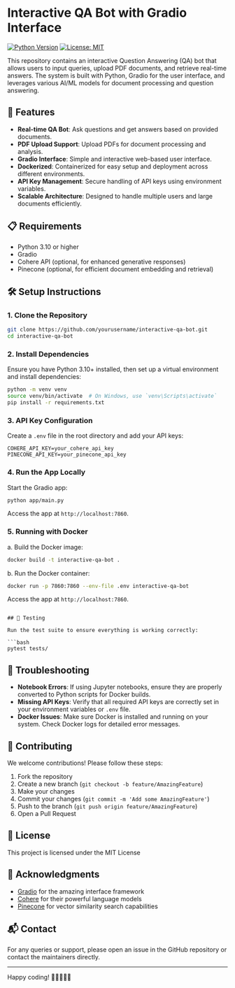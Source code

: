 # Interactive QA Bot with Gradio Interface

[![Python Version](https://img.shields.io/badge/python-3.10%2B-blue.svg)](https://www.python.org/downloads/)
[![License: MIT](https://img.shields.io/badge/License-MIT-yellow.svg)](https://opensource.org/licenses/MIT)

This repository contains an interactive Question Answering (QA) bot that allows users to input queries, upload PDF documents, and retrieve real-time answers. The system is built with Python, Gradio for the user interface, and leverages various AI/ML models for document processing and question answering.

## 🚀 Features

- **Real-time QA Bot**: Ask questions and get answers based on provided documents.
- **PDF Upload Support**: Upload PDFs for document processing and analysis.
- **Gradio Interface**: Simple and interactive web-based user interface.
- **Dockerized**: Containerized for easy setup and deployment across different environments.
- **API Key Management**: Secure handling of API keys using environment variables.
- **Scalable Architecture**: Designed to handle multiple users and large documents efficiently.

## 📋 Requirements

- Python 3.10 or higher
- Gradio
- Cohere API (optional, for enhanced generative responses)
- Pinecone (optional, for efficient document embedding and retrieval)

## 🛠️ Setup Instructions

### 1. Clone the Repository

```bash
git clone https://github.com/yourusername/interactive-qa-bot.git
cd interactive-qa-bot
```

### 2. Install Dependencies

Ensure you have Python 3.10+ installed, then set up a virtual environment and install dependencies:

```bash
python -m venv venv
source venv/bin/activate  # On Windows, use `venv\Scripts\activate`
pip install -r requirements.txt
```

### 3. API Key Configuration

Create a `.env` file in the root directory and add your API keys:

```
COHERE_API_KEY=your_cohere_api_key
PINECONE_API_KEY=your_pinecone_api_key
```

### 4. Run the App Locally

Start the Gradio app:

```bash
python app/main.py
```

Access the app at `http://localhost:7860`.

### 5. Running with Docker

a. Build the Docker image:

```bash
docker build -t interactive-qa-bot .
```

b. Run the Docker container:

```bash
docker run -p 7860:7860 --env-file .env interactive-qa-bot
```

Access the app at `http://localhost:7860`.

```

## 🧪 Testing

Run the test suite to ensure everything is working correctly:

```bash
pytest tests/
```

## 🔧 Troubleshooting

- **Notebook Errors**: If using Jupyter notebooks, ensure they are properly converted to Python scripts for Docker builds.
- **Missing API Keys**: Verify that all required API keys are correctly set in your environment variables or `.env` file.
- **Docker Issues**: Make sure Docker is installed and running on your system. Check Docker logs for detailed error messages.

## 🤝 Contributing

We welcome contributions! Please follow these steps:

1. Fork the repository
2. Create a new branch (`git checkout -b feature/AmazingFeature`)
3. Make your changes
4. Commit your changes (`git commit -m 'Add some AmazingFeature'`)
5. Push to the branch (`git push origin feature/AmazingFeature`)
6. Open a Pull Request


## 📄 License

This project is licensed under the MIT License 

## 🙏 Acknowledgments

- [Gradio](https://www.gradio.app/) for the amazing interface framework
- [Cohere](https://cohere.ai/) for their powerful language models
- [Pinecone](https://www.pinecone.io/) for vector similarity search capabilities

## 📬 Contact

For any queries or support, please open an issue in the GitHub repository or contact the maintainers directly.

---

Happy coding! 🚀👨‍💻👩‍💻
